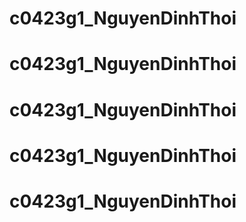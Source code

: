 # c0423g1_NguyenDinhThoi
# c0423g1_NguyenDinhThoi
# c0423g1_NguyenDinhThoi
# c0423g1_NguyenDinhThoi
# c0423g1_NguyenDinhThoi
